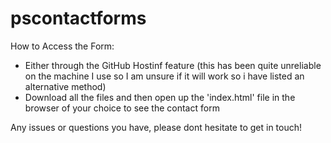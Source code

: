 # pscontactforms
How to Access the Form:
  - Either through the GitHub Hostinf feature (this has been quite unreliable on the machine I use so I am unsure if it will work so i have listed an alternative method)
  - Download all the files and then open up the 'index.html' file in the browser of your choice to see the contact form
  
  Any issues or questions you have, please dont hesitate to get in touch! 
